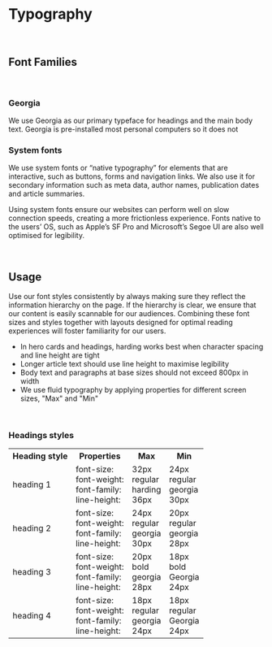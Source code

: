 # Typography

 <br />
 
## Font Families

 <br />
 
### Georgia
We use Georgia as our primary typeface for headings and the main body text. Georgia is pre-installed most personal computers so it does not

### System fonts
We use system fonts or “native typography” for elements that are interactive, such as buttons, forms and navigation links. We also use it for secondary information such as meta data, author names, publication dates and article summaries.

Using system fonts ensure our websites can perform well on slow connection speeds, creating a more frictionless experience. Fonts native to the users’ OS, such as Apple’s SF Pro and Microsoft’s Segoe UI are also well optimised for legibility.

 <br />

## Usage

Use our font styles consistently by always making sure they reflect the information hierarchy on the page. If the hierarchy is clear, we ensure that our content is easily scannable for our audiences. Combining these font sizes and styles together with layouts designed for optimal reading experiences will foster familiarity for our users.

* In hero cards and headings, harding works best when character spacing and line height are tight
* Longer article text should use line height to maximise legibility
* Body text and paragraphs at base sizes should not exceed 800px in width
* We use fluid typography by applying properties for different screen sizes, "Max" and "Min" 

 <br />

### Headings styles

<table>
        <tr>
                <th>
                       Heading style 
                </th>
                <th>
                       Properties 
                </th>	
                <th>
                       Max 
                </th>
                <th>
                       Min
                </th>
        </tr>
        <tr>
                <td>
                       heading 1
                </td>
                <td>
                       font-size: <br />
                       font-weight: <br />
                       font-family: <br />
                       line-height: <br />
                </td>
                <td>
                       32px <br />
                       regular <br />
                       harding <br />
                       36px <br />
                </td>
                <td>
                       24px <br />
                       regular <br />
                       georgia <br />
                       30px <br />
                </td>
        </tr>	
        <tr>
                <td>
                       heading 2
                </td>
                <td>
                       font-size: <br />
                       font-weight: <br />
                       font-family: <br />
                       line-height: <br />
                </td>
                <td>
                       24px <br />
                       regular <br />
                       georgia <br />
                       30px <br />
                </td>
                <td>
                       20px <br />
                       regular <br />
                       georgia <br />
                       28px <br />
                </td>
        </tr>
        <tr>
                <td>
                       heading 3
                </td>
                <td>
                       font-size: <br />
                       font-weight: <br />
                       font-family: <br />
                       line-height: <br />
                </td>
                <td>
                       20px <br />
                       bold <br />
                       georgia <br />
                       28px <br />
                </td>
                <td>
                       18px <br />
                       bold <br />
                       Georgia <br />
                       24px <br />
                </td>
        </tr>
        <tr>
                <td>
                       heading 4
                </td>
                <td>
                       font-size: <br />
                       font-weight: <br />
                       font-family: <br />
                       line-height: <br />
                </td>
                <td>
                       18px <br />
                       regular <br />
                       georgia <br />
                       24px <br />
                </td>
                <td>
                       18px <br />
                       regular <br />
                       Georgia <br />
                       24px <br />
                </td>
        </tr>	
</table>	

